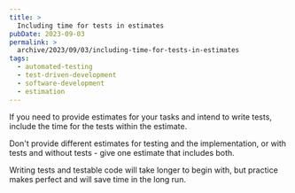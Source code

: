 ```yaml
---
title: >
  Including time for tests in estimates
pubDate: 2023-09-03
permalink: >
  archive/2023/09/03/including-time-for-tests-in-estimates
tags:
  - automated-testing
  - test-driven-development
  - software-development
  - estimation
---
```


If you need to provide estimates for your tasks and intend to write tests, include the time for the tests within the estimate.

Don't provide different estimates for testing and the implementation, or with tests and without tests - give one estimate that includes both.

Writing tests and testable code will take longer to begin with, but practice makes perfect and will save time in the long run.
